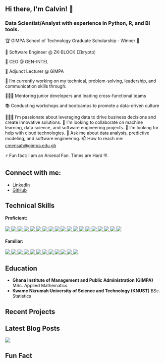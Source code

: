 ## Hi there, I'm Calvin! 👋

### Data Scientist/Analyst with experience in Python, R, and BI tools.

🏆 GIMPA School of Technology Graduate Scholarship - Winner 🎉

🏦 Software Engineer @ ZK-BLOCK (Zkrypto)

🏦 CEO @ GEN-INTEL

📓 Adjunct Lecturer @ GIMPA 

🔭 I’m currently working on my technical, problem-solving, leadership, and communication skills through:

💁🏽‍♂️ Mentoring junior developers and leading cross-functional teams

📚 Conducting workshops and bootcamps to promote a data-driven culture

👨🏽‍💻 I’m passionate about leveraging data to drive business decisions and create innovative solutions.
👯 I’m looking to collaborate on machine learning, data science, and software engineering projects.
🤔 I’m looking for help with cloud technologies.
💬 Ask me about data analysis, predictive modeling, and software engineering.
📫 How to reach me: cmensah@gimpa.edu.gh


⚡ Fun fact: I am an Arsenal Fan. Times are Hard !!!.

## Connect with me:
- [LinkedIn](https://www.linkedin.com/in/calvin-mensah-mm/)
- [GitHub](#)

## Technical Skills
#### **Proficient:** 
<a href=''> <img src='https://img.shields.io/badge/R-276DC3?style=for-the-badge&logo=r&logoColor=white' width=”300px”> </a> 
<a href=''> <img src='https://img.shields.io/badge/Python-14354C?style=for-the-badge&logo=python&logoColor=white' width=”300px”> </a>
<a href=''> <img src='https://img.shields.io/badge/Microsoft_Excel-217346?style=for-the-badge&logo=microsoft-excel&logoColor=white' width=”300px”> </a>
<a href=''> <img src='https://img.shields.io/badge/Tableau-E97627?style=for-the-badge&logo=Tableau&logoColor=white' width=”300px”> </a>
<a href=''> <img src='https://img.shields.io/badge/React-20232A?style=for-the-badge&logo=react&logoColor=61DAFB' width=”300px”> </a>
<a href=''> <img src='https://img.shields.io/badge/JavaScript-323330?style=for-the-badge&logo=javascript&logoColor=F7DF1E' width=”300px”> </a>
<a href=''> <img src='https://img.shields.io/badge/TypeScript-007ACC?style=for-the-badge&logo=typescript&logoColor=white' width=”300px”> </a>
<a href=''> <img src='https://img.shields.io/badge/Next-black?style=for-the-badge&logo=next.js&logoColor=white' width=”300px”> </a>
<a href=''> <img src='https://img.shields.io/badge/Django-092E20?style=for-the-badge&logo=django&logoColor=white' width=”300px”> </a> 
<a href=''> <img src='https://img.shields.io/badge/MySQL-00000F?style=for-the-badge&logo=mysql&logoColor=white' width=”300px”> </a>
<a href=''> <img src='https://img.shields.io/badge/SQLite-07405E?style=for-the-badge&logo=sqlite&logoColor=white' width=”300px”> </a>
<a href=''> <img src='https://img.shields.io/badge/React_Native-20232A?style=for-the-badge&logo=react&logoColor=61DAFB' width=”300px”> </a>
<a href=''> <img src='https://img.shields.io/badge/Google%20Analytics-E37400?style=for-the-badge&logo=google%20analytics&logoColor=white' width=”300px”> </a>
<a href=''> <img src='https://img.shields.io/badge/Colab-F9AB00?style=for-the-badge&logo=googlecolab&color=525252' width=”300px”> </a>
<a href=''> <img src='https://img.shields.io/badge/Google%20Sheets-34A853?style=for-the-badge&logo=google-sheets&logoColor=white' width=”300px”> </a>
<a href=''> <img src='https://img.shields.io/badge/GitHub-100000?style=for-the-badge&logo=github&logoColor=white' width=”300px”> </a>
<a href=''> <img src='https://img.shields.io/badge/GitLab-330F63?style=for-the-badge&logo=gitlab&logoColor=white' width=”300px”> </a>
<a href=''> <img src='https://img.shields.io/badge/GIT-E44C30?style=for-the-badge&logo=git&logoColor=white' width=”300px”> </a>
<a href=''> <img src='https://img.shields.io/badge/workspace-143157?style=for-the-badge&logo=NX&logoColor=white' width=”300px”> </a>



#### **Familiar:** 
<a href=''> <img src='https://img.shields.io/badge/TensorFlow-FF6F00?style=for-the-badge&logo=tensorflow&logoColor=white' width=”300px”> </a>
<a href=''> <img src='https://img.shields.io/badge/Flask-000000?style=for-the-badge&logo=flask&logoColor=white' width=”300px”> </a>
<a href=''> <img src='https://img.shields.io/badge/Node.js-43853D?style=for-the-badge&logo=node.js&logoColor=white' width=”300px”> </a>
<a href=''> <img src='https://img.shields.io/badge/Express.js-404D59?style=for-the-badge' width=”300px”> </a>
<a href=''> <img src='https://img.shields.io/badge/MongoDB-4EA94B?style=for-the-badge&logo=mongodb&logoColor=white' width=”300px”> </a>
<a href=''> <img src='https://img.shields.io/badge/Amazon_AWS-232F3E?style=for-the-badge&logo=amazon-aws&logoColor=white' width=”300px”> </a>
<a href=''> <img src='https://img.shields.io/badge/Heroku-430098?style=for-the-badge&logo=heroku&logoColor=white' width=”300px”> </a>
<a href=''> <img src='https://img.shields.io/badge/PyTorch-%23EE4C2C.svg?style=for-the-badge&logo=PyTorch&logoColor=white' width=”300px”> </a>
<a href=''> <img src='https://img.shields.io/badge/Plotly-%233F4F75.svg?style=for-the-badge&logo=plotly&logoColor=white' width=”300px”> </a>
<a href=''> <img src='https://img.shields.io/badge/docker-%230db7ed.svg?style=for-the-badge&logo=docker&logoColor=white' width=”300px”> </a>
<a href=''> <img src='https://img.shields.io/badge/kubernetes-%23326ce5.svg?style=for-the-badge&logo=kubernetes&logoColor=white' width=”300px”> </a>
<a href=''> <img src='https://img.shields.io/badge/power_bi-F2C811?style=for-the-badge&logo=powerbi&logoColor=black' width=”300px”> </a>

## Education
- **Ghana Institute of Management and Public Administration (GIMPA)** 
  MSc. Applied Mathematics
- **Kwame Nkrumah University of Science and Technology (KNUST)** 
  BSc. Statistics

## Recent Projects
<!-- - **GHS GMIS Analytics Platform (2024)** | Tableau, Python, Resource allocation automation | Prototype
- **GHS Asset Management (2024)** | React, Python, Resource allocation
- **ZkWallet and ZkVoting (2023-2024)** | React, React Native, Node, Web3 -->

## Latest Blog Posts
<a href=''> <img src='https://img.shields.io/badge/Medium-12100E?style=for-the-badge&logo=medium&logoColor=white' width=”300px”> </a>

<!-- - Navigating the Tech Industry as a Data Scientist
- How to Create Effective Dashboards for Business Intelligence
- The Importance of Data-Driven Decision Making in Product Development
- My Journey into Data Science and Software Engineering
- Tips for Leading Cross-Functional Teams in Tech -->

## Fun Fact
<!-- Less than 1% of the world have my personality (Advocate personality) and I enjoy playing chess. -->



